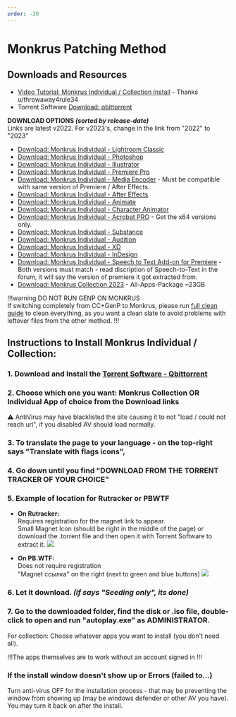 ```yaml
---
order: -20
---
```


<!-- Links -->
[Video Tutorial: Monkrus Individual / Collection Install]: https://odysee.com/adobe-master-collection-free:c
[Download: qbittorrent]: https://www.qbittorrent.org/download.php
[Download: Monkrus Individual - Lightroom Classic]: https://w14.monkrus.ws/search?q=Adobe+Photoshop&max-results=20&by-date=true
[Download: Monkrus Individual - Photoshop]: https://w14.monkrus.ws/search?q=Adobe+Photoshop&max-results=20&by-date=true
[Download: Monkrus Individual - Illustrator]: https://w14.monkrus.ws/search?q=Adobe+Illustrator&max-results=20&by-date=true 
[Download: Monkrus Individual - Premiere Pro]: https://w14.monkrus.ws/search?q=Adobe+Premiere+Pro&max-results=20&by-date=true
[Download: Monkrus Individual - Media Encoder]: https://w14.monkrus.ws/search?q=Adobe+Media+Encoder&max-results=20&by-date=true
[Download: Monkrus Individual - After Effects]: https://w14.monkrus.ws/search?q=Adobe+After+Effects&max-results=20&by-date=true 
[Download: Monkrus Individual - Animate]: https://w14.monkrus.ws/search?q=Adobe+Animate&max-results=20&by-date=true 
[Download: Monkrus Individual - Character Animator]: https://w14.monkrus.ws/search?q=Adobe+Character+Animator&max-results=20&by-date=true 
[Download: Monkrus Individual - Acrobat PRO]: https://w14.monkrus.ws/search?q=Adobe+Acrobat+Pro&max-results=20&by-date=true
[Download: Monkrus Individual - Substance]: https://w14.monkrus.ws/search?q=Adobe+Substance&max-results=20&by-date=true 
[Download: Monkrus Individual - Audition]: https://w14.monkrus.ws/search?q=Adobe+Audition&max-results=20&by-date=true 
[Download: Monkrus Individual - XD]: https://w14.monkrus.ws/search?q=Adobe+XD&max-results=20&by-date=true 
[Download: Monkrus Individual - InDesign]: https://w14.monkrus.ws/search?q=Adobe+InDesign&max-results=20&by-date=true
[Download: Monkrus Individual - Speech to Text Add-on for Premiere]: https://w14.monkrus.ws/search?q=Adobe+Speech+to+Text&max-results=20&by-date=true
[Download: Monkrus Collection 2023]: https://w14.monkrus.ws/search?q=Adobe+Master+Collection+2023&max-results=20&by-date=true

<!-- Main Content -->
# Monkrus Patching Method

## Downloads and Resources

* [Video Tutorial: Monkrus Individual / Collection Install] - Thanks u/throwaway4rule34
* Torrent Software [Download: qbittorrent]  

**DOWNLOAD OPTIONS *(sorted by release-date)***  
Links are latest v2022. For v2023's, change in the link from "2022" to "2023"
* [Download: Monkrus Individual - Lightroom Classic]
* [Download: Monkrus Individual - Photoshop]
* [Download: Monkrus Individual - Illustrator]
* [Download: Monkrus Individual - Premiere Pro]
* [Download: Monkrus Individual - Media Encoder] - Must be compatible with same version of Premiere / After Effects.
* [Download: Monkrus Individual - After Effects] 
* [Download: Monkrus Individual - Animate]
* [Download: Monkrus Individual - Character Animator]
* [Download: Monkrus Individual - Acrobat PRO] - Get the x64 versions only.
* [Download: Monkrus Individual - Substance] 
* [Download: Monkrus Individual - Audition]
* [Download: Monkrus Individual - XD]
* [Download: Monkrus Individual - InDesign]
* [Download: Monkrus Individual - Speech to Text Add-on for Premiere] - Both versions must match - read discription of Speech-to-Text in the forum, it will say the version of premiere it got extracted from.
* [Download: Monkrus Collection 2023] - All-Apps-Package ~23GB

!!!warning
DO NOT RUN GENP ON MONKRUS  
If switching completely from CC+GenP to Monkrus, please run [full clean guide](../other-guides/full-clean.md) to clean everything, as you want a clean slate to avoid problems with leftover files from the other method.
!!!

## Instructions to Install Monkrus Individual / Collection:

### 1. Download and Install the [Torrent Software - Qbittorrent](https://www.qbittorrent.org/download.php)
### 2. Choose which one you want: Monkrus Collection OR Individual App of choice from the Download links 
  ⚠️ AntiVirus may have blacklisted the site causing it to not "load / could not reach url", if you disabled AV should load normally.
### 3. To translate the page to your language - on the top-right says "Translate with flags icons",
### 4. Go down until you find "DOWNLOAD FROM THE TORRENT TRACKER OF YOUR CHOICE"
### 5. Example of location for Rutracker or PBWTF
   * **On Rutracker:**  
   Requires registration for the magnet link to appear.  
   Small Magnet Icon (should be right in the middle of the page) or download the .torrent file and then open it with Torrent Software to extract it.
   ![](https://i.imgur.com/AHCcrc2.png)

   * **On PB.WTF:**  
   Does not require registration  
   "Magnet ссылка" on the right (next to green and blue buttons)
   ![](https://i.imgur.com/LehWLT3.png)

### 6. Let it download. *(if says "Seeding only", its done)*
### 7. Go to the downloaded folder, find the **disk or .iso file**, double-click to open and run "autoplay.exe" as ADMINISTRATOR.
   For collection: Choose whatever apps you want to install (you don't need all).

!!!The apps themselves are to work without an account signed in
!!!

### If the install window doesn't show up or Errors (failed to...)

Turn anti-virus OFF for the installation process - that may be preventing the window from showing up (may be windows defender or other AV you have). You may turn it back on after the install.

